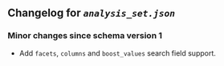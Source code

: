 ## Changelog for *`analysis_set.json`*

### Minor changes since schema version 1

* Add `facets`, `columns` and `boost_values` search field support.
